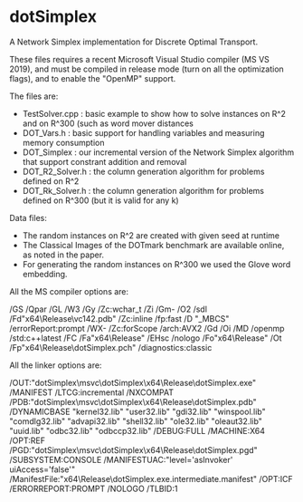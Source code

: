 # dotSimplex
A Network Simplex implementation for Discrete Optimal Transport.

These files requires a recent Microsoft Visual Studio compiler (MS VS 2019), and must be compiled in release mode (turn on all the optimization flags), and to enable the "OpenMP" support.


The files are:

- TestSolver.cpp : basic example to show how to solve instances on R^2 and on R^300 (such as word mover distances
- DOT_Vars.h : basic support for handling variables and measuring memory consumption
- DOT_Simplex :  our incremental version of the Network Simplex algorithm that support constrant addition and removal
- DOT_R2_Solver.h : the column generation algorithm for problems defined on R^2
- DOT_Rk_Solver.h : the column generation algorithm for problems defined on R^300 (but it is valid for any k)

Data files:
- The random instances on R^2 are created with given seed at runtime
- The Classical Images of the DOTmark benchmark are available online, as noted in the paper.
- For generating the random instances on R^300 we used the Glove word embedding.


All the MS compiler options are:

/GS /Qpar /GL /W3 /Gy /Zc:wchar_t /Zi /Gm- /O2 /sdl /Fd"x64\Release\vc142.pdb" /Zc:inline /fp:fast /D "_MBCS" /errorReport:prompt /WX- /Zc:forScope 
/arch:AVX2 /Gd /Oi /MD /openmp /std:c++latest /FC /Fa"x64\Release\" /EHsc /nologo /Fo"x64\Release\" /Ot /Fp"x64\Release\dotSimplex.pch" /diagnostics:classic


All the linker options are:

/OUT:"dotSimplex\msvc\dotSimplex\x64\Release\dotSimplex.exe" 
/MANIFEST /LTCG:incremental /NXCOMPAT /PDB:"dotSimplex\msvc\dotSimplex\x64\Release\dotSimplex.pdb" 
/DYNAMICBASE "kernel32.lib" "user32.lib" "gdi32.lib" "winspool.lib" "comdlg32.lib" "advapi32.lib" "shell32.lib" "ole32.lib" "oleaut32.lib" "uuid.lib" "odbc32.lib" "odbccp32.lib" 
/DEBUG:FULL /MACHINE:X64 /OPT:REF /PGD:"dotSimplex\msvc\dotSimplex\x64\Release\dotSimplex.pgd" 
/SUBSYSTEM:CONSOLE /MANIFESTUAC:"level='asInvoker' uiAccess='false'" /ManifestFile:"x64\Release\dotSimplex.exe.intermediate.manifest" /OPT:ICF /ERRORREPORT:PROMPT /NOLOGO /TLBID:1 

